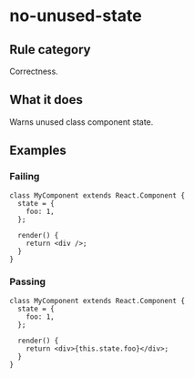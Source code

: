 # no-unused-state

## Rule category

Correctness.

## What it does

Warns unused class component state.

## Examples

### Failing

```tsx
class MyComponent extends React.Component {
  state = {
    foo: 1,
  };

  render() {
    return <div />;
  }
}
```

### Passing

```tsx
class MyComponent extends React.Component {
  state = {
    foo: 1,
  };

  render() {
    return <div>{this.state.foo}</div>;
  }
}
```
